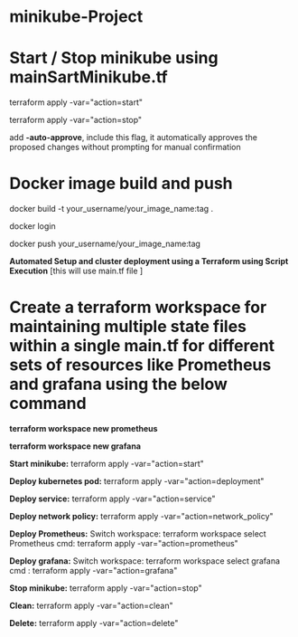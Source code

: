 # minikube-Project

# Start / Stop minikube using mainSartMinikube.tf 
terraform apply -var="action=start" 

terraform apply -var="action=stop" 

add **-auto-approve**,  include this flag, it automatically approves the proposed changes without prompting for manual confirmation

# Docker image build and push

docker build -t your_username/your_image_name:tag .

docker login

docker push your_username/your_image_name:tag

**Automated Setup and cluster deployment  using a Terraform  using Script Execution** [this will use main.tf file ]

# Create  a **terraform workspace** for maintaining multiple state files within a single **main.tf** for different sets of resources like **Prometheus** and **grafana** using the below command


**terraform workspace new prometheus**

**terraform workspace new grafana**


**Start minikube:**
terraform apply -var="action=start"

**Deploy kubernetes pod:**
terraform apply -var="action=deployment"
      
**Deploy service:**
terraform apply -var="action=service"

**Deploy network policy:**
terraform apply -var="action=network_policy"


**Deploy Prometheus:**
Switch workspace:  terraform workspace select Prometheus
               cmd:  terraform apply -var="action=prometheus"

**Deploy grafana:**
Switch workspace: terraform workspace select grafana
cmd :                      terraform apply -var="action=grafana"


**Stop minikube:**
terraform apply -var="action=stop"

**Clean:**
terraform apply -var="action=clean"


**Delete:**
terraform apply -var="action=delete"
